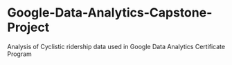 # Google-Data-Analytics-Capstone-Project
Analysis of Cyclistic ridership data used in Google Data Analytics Certificate Program
